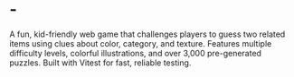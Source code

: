 # -
A fun, kid-friendly web game that challenges players to guess two related items using clues about color, category, and texture. Features multiple difficulty levels, colorful illustrations, and over 3,000 pre-generated puzzles. Built with Vitest for fast, reliable testing.
